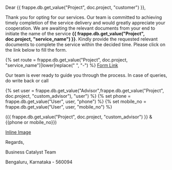 <p>Dear {{ frappe.db.get_value("Project", doc.project, "customer") }},</p>

<p>Thank you for opting for our services. Our team is committed to achieving timely completion of the service delivery and would greatly appreciate your cooperation. We are awaiting the relevant documents from your end to initiate the name of the service <b>{{ frappe.db.get_value("Project", doc.project, "service_name") }}</b>.  Kindly provide the requested relevant documents to complete the service within the decided time. Please click on the link below to fill the form.</p>
{% set route  = frappe.db.get_value("Project", doc.project, "service_name")|lower|replace(" ", "-") %}
<a href = "https://businesscatalysts.frappe.cloud/{{ route }}" >Form Link</a>

<p>Our team is ever ready to guide you through the process. In case of queries, do write back or call</p>

{% set user = frappe.db.get_value("Advisor",frappe.db.get_value("Project", doc.project, "custom_advisor"), "user")  %}
{% set phone = frappe.db.get_value("User", user, "phone") %}
{% set mobile_no = frappe.db.get_value("User", user, "mobile_no") %}
<p>({{ frappe.db.get_value("Project", doc.project, "custom_advisor") }} & {{phone or mobile_no}})</p>


<p><a href="https://drive.google.com/file/d/18-96LzZ5WnqHMx1WlRfL2Cs13CLPJI_M/view">Inline Image</a></p>

<p>Regards,</p>
<p>Business Catalyst Team</p>
<p>Bengaluru, Karnataka - 560094</p>